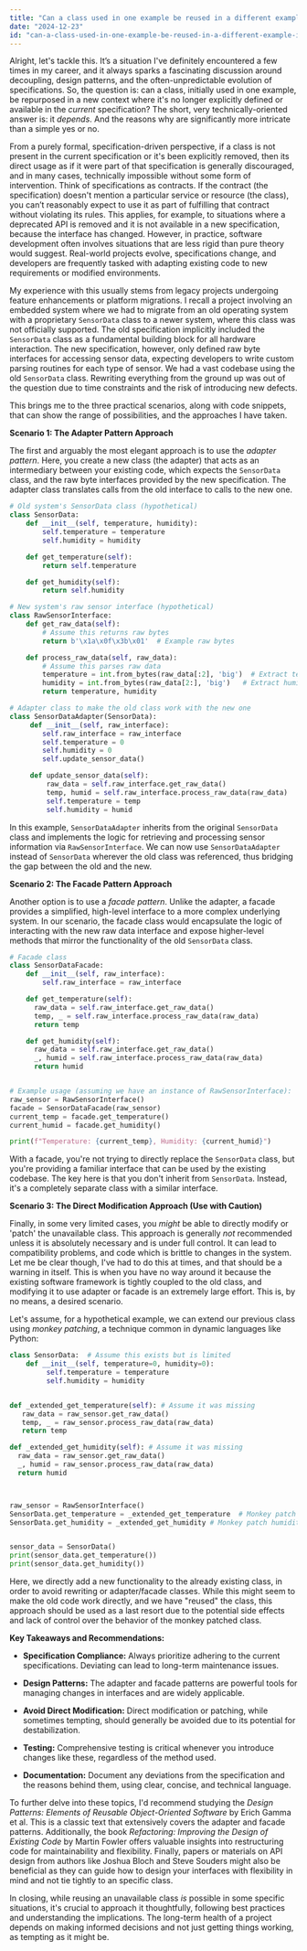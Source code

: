 ```yaml
---
title: "Can a class used in one example be reused in a different example if it's now unavailable in the specification?"
date: "2024-12-23"
id: "can-a-class-used-in-one-example-be-reused-in-a-different-example-if-its-now-unavailable-in-the-specification"
---
```


Alright, let's tackle this. It’s a situation I've definitely encountered a few times in my career, and it always sparks a fascinating discussion around decoupling, design patterns, and the often-unpredictable evolution of specifications. So, the question is: can a class, initially used in one example, be repurposed in a new context where it's no longer explicitly defined or available in the *current* specification? The short, very technically-oriented answer is: it *depends*. And the reasons why are significantly more intricate than a simple yes or no.

From a purely formal, specification-driven perspective, if a class is not present in the current specification or it's been explicitly removed, then its direct usage as if it were part of that specification is generally discouraged, and in many cases, technically impossible without some form of intervention. Think of specifications as contracts. If the contract (the specification) doesn't mention a particular service or resource (the class), you can’t reasonably expect to use it as part of fulfilling that contract without violating its rules. This applies, for example, to situations where a deprecated API is removed and it is not available in a new specification, because the interface has changed. However, in practice, software development often involves situations that are less rigid than pure theory would suggest. Real-world projects evolve, specifications change, and developers are frequently tasked with adapting existing code to new requirements or modified environments.

My experience with this usually stems from legacy projects undergoing feature enhancements or platform migrations. I recall a project involving an embedded system where we had to migrate from an old operating system with a proprietary `SensorData` class to a newer system, where this class was not officially supported. The old specification implicitly included the `SensorData` class as a fundamental building block for all hardware interaction. The new specification, however, only defined raw byte interfaces for accessing sensor data, expecting developers to write custom parsing routines for each type of sensor. We had a vast codebase using the old `SensorData` class. Rewriting everything from the ground up was out of the question due to time constraints and the risk of introducing new defects.

This brings me to the three practical scenarios, along with code snippets, that can show the range of possibilities, and the approaches I have taken.

**Scenario 1: The Adapter Pattern Approach**

The first and arguably the most elegant approach is to use the *adapter pattern*. Here, you create a new class (the adapter) that acts as an intermediary between your existing code, which expects the `SensorData` class, and the raw byte interfaces provided by the new specification. The adapter class translates calls from the old interface to calls to the new one.

```python
# Old system's SensorData class (hypothetical)
class SensorData:
    def __init__(self, temperature, humidity):
        self.temperature = temperature
        self.humidity = humidity

    def get_temperature(self):
        return self.temperature

    def get_humidity(self):
        return self.humidity

# New system's raw sensor interface (hypothetical)
class RawSensorInterface:
    def get_raw_data(self):
        # Assume this returns raw bytes
        return b'\x1a\x0f\x3b\x01'  # Example raw bytes

    def process_raw_data(self, raw_data):
        # Assume this parses raw data
        temperature = int.from_bytes(raw_data[:2], 'big')  # Extract temperature
        humidity = int.from_bytes(raw_data[2:], 'big')   # Extract humidity
        return temperature, humidity

# Adapter class to make the old class work with the new one
class SensorDataAdapter(SensorData):
     def __init__(self, raw_interface):
        self.raw_interface = raw_interface
        self.temperature = 0
        self.humidity = 0
        self.update_sensor_data()

     def update_sensor_data(self):
         raw_data = self.raw_interface.get_raw_data()
         temp, humid = self.raw_interface.process_raw_data(raw_data)
         self.temperature = temp
         self.humidity = humid
```

In this example, `SensorDataAdapter` inherits from the original `SensorData` class and implements the logic for retrieving and processing sensor information via `RawSensorInterface`. We can now use `SensorDataAdapter` instead of `SensorData` wherever the old class was referenced, thus bridging the gap between the old and the new.

**Scenario 2: The Facade Pattern Approach**

Another option is to use a *facade pattern*. Unlike the adapter, a facade provides a simplified, high-level interface to a more complex underlying system. In our scenario, the facade class would encapsulate the logic of interacting with the new raw data interface and expose higher-level methods that mirror the functionality of the old `SensorData` class.

```python
# Facade class
class SensorDataFacade:
    def __init__(self, raw_interface):
        self.raw_interface = raw_interface

    def get_temperature(self):
      raw_data = self.raw_interface.get_raw_data()
      temp, _ = self.raw_interface.process_raw_data(raw_data)
      return temp

    def get_humidity(self):
      raw_data = self.raw_interface.get_raw_data()
      _, humid = self.raw_interface.process_raw_data(raw_data)
      return humid


# Example usage (assuming we have an instance of RawSensorInterface):
raw_sensor = RawSensorInterface()
facade = SensorDataFacade(raw_sensor)
current_temp = facade.get_temperature()
current_humid = facade.get_humidity()

print(f"Temperature: {current_temp}, Humidity: {current_humid}")
```

With a facade, you're not trying to directly replace the `SensorData` class, but you're providing a familiar interface that can be used by the existing codebase. The key here is that you don't inherit from `SensorData`. Instead, it's a completely separate class with a similar interface.

**Scenario 3: The Direct Modification Approach (Use with Caution)**

Finally, in some very limited cases, you *might* be able to directly modify or 'patch' the unavailable class. This approach is generally *not* recommended unless it is absolutely necessary and is under full control. It can lead to compatibility problems, and code which is brittle to changes in the system. Let me be clear though, I've had to do this at times, and that should be a warning in itself. This is when you have no way around it because the existing software framework is tightly coupled to the old class, and modifying it to use adapter or facade is an extremely large effort. This is, by no means, a desired scenario.

Let's assume, for a hypothetical example, we can extend our previous class using *monkey patching*, a technique common in dynamic languages like Python:

```python
class SensorData:  # Assume this exists but is limited
    def __init__(self, temperature=0, humidity=0):
         self.temperature = temperature
         self.humidity = humidity


def _extended_get_temperature(self): # Assume it was missing
   raw_data = raw_sensor.get_raw_data()
   temp, _ = raw_sensor.process_raw_data(raw_data)
   return temp

def _extended_get_humidity(self): # Assume it was missing
  raw_data = raw_sensor.get_raw_data()
  _, humid = raw_sensor.process_raw_data(raw_data)
  return humid



raw_sensor = RawSensorInterface()
SensorData.get_temperature = _extended_get_temperature  # Monkey patch temperature
SensorData.get_humidity = _extended_get_humidity # Monkey patch humidity


sensor_data = SensorData()
print(sensor_data.get_temperature())
print(sensor_data.get_humidity())
```
Here, we directly add a new functionality to the already existing class, in order to avoid rewriting or adapter/facade classes. While this might seem to make the old code work directly, and we have "reused" the class, this approach should be used as a last resort due to the potential side effects and lack of control over the behavior of the monkey patched class.

**Key Takeaways and Recommendations:**

* **Specification Compliance:** Always prioritize adhering to the current specifications. Deviating can lead to long-term maintenance issues.

* **Design Patterns:** The adapter and facade patterns are powerful tools for managing changes in interfaces and are widely applicable.

* **Avoid Direct Modification:** Direct modification or patching, while sometimes tempting, should generally be avoided due to its potential for destabilization.

* **Testing:** Comprehensive testing is critical whenever you introduce changes like these, regardless of the method used.

* **Documentation:** Document any deviations from the specification and the reasons behind them, using clear, concise, and technical language.

To further delve into these topics, I'd recommend studying the *Design Patterns: Elements of Reusable Object-Oriented Software* by Erich Gamma et al. This is a classic text that extensively covers the adapter and facade patterns. Additionally, the book *Refactoring: Improving the Design of Existing Code* by Martin Fowler offers valuable insights into restructuring code for maintainability and flexibility. Finally, papers or materials on API design from authors like Joshua Bloch and Steve Souders might also be beneficial as they can guide how to design your interfaces with flexibility in mind and not tie tightly to an specific class.

In closing, while reusing an unavailable class *is* possible in some specific situations, it's crucial to approach it thoughtfully, following best practices and understanding the implications. The long-term health of a project depends on making informed decisions and not just getting things working, as tempting as it might be.
